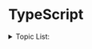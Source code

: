 # TypeScript

<details> 
<summary>
Topic List:
</summary>

- Type.ts > Primitive types
- TS_Type.ts > Any,Void,Never,strictNullChecks
- TS_Type-V2.ts > Union types,Function Type,Optional Arguments,Default Parameters
- TS_Type-V3.ts > Object Types, Array Types,Generics,Tuples Types
- TS_Aliases.ts > Type Aliases

</details>
